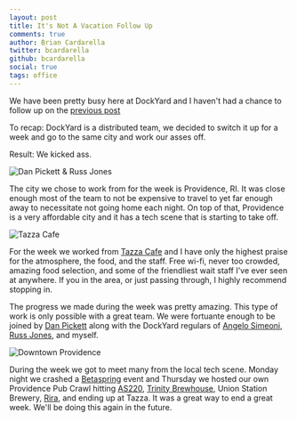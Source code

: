 ```yaml
---
layout: post
title: It's Not A Vacation Follow Up
comments: true
author: Brian Cardarella
twitter: bcardarella
github: bcardarella
social: true
tags: office
---
```


We have been pretty busy here at DockYard and I haven't had a chance to
follow up on the [previous post](/2011/12/04/its-not-a-vacation.html)

To recap: DockYard is a distributed team, we decided to switch it up for
a week and go to the same city and work our asses off.

Result: We kicked ass.

![Dan Pickett & Russ Jones](https://i.imgur.com/4oG6ECL.jpg)

The city we chose to work from for the week is Providence, RI. It was
close enough most of the team to not be expensive to travel to yet far
enough away to necessitate not going home each night. On top of that,
Providence is a very affordable city and it has a tech scene that is
starting to take off.

![Tazza Cafe](https://i.imgur.com/nBZMrGO.jpg)

For the week we worked from [Tazza Cafe](http://tazzacaffe.com) and I
have only the highest praise for the atmosphere, the food, and the
staff. Free wi-fi, never too crowded, amazing food selection, and some
of the friendliest wait staff I've ever seen at anywhere. If you in the
area, or just passing through, I highly recommend stopping in.

The progress we made during the week was pretty amazing. This type of
work is only possible with a great team. We were
fortuante enough to be joined by [Dan
Pickett](http://enlightsolutions.com) along with the DockYard regulars
of [Angelo Simeoni](http://cssboy.com), [Russ
Jones](http://codeofficer.com), and myself.

![Downtown Providence](https://i.imgur.com/eGkHJxu.jpg)

During the week we got to meet many from the local tech scene. Monday
night we crashed a [Betaspring](http://betaspring) event and Thursday we
hosted our own Providence Pub Crawl hitting [AS220](http://as220.org/),
[Trinity Brewhouse](http://www.trinitybrewhouse.com), Union Station
Brewery, [Rira](http://www.trinitybrewhouse.com), and ending up at
Tazza. It was a great way to end a great week. We'll be doing this again
in the future.
